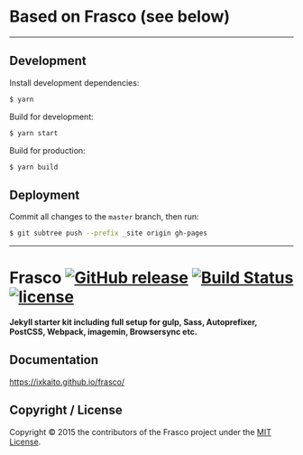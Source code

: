 # Based on Frasco (see below)
---

## Development
Install development dependencies:
```bash
$ yarn
```

Build for development:
```bash
$ yarn start
```

Build for production:
```bash
$ yarn build
```

## Deployment
Commit all changes to the `master` branch, then run:
```bash
$ git subtree push --prefix _site origin gh-pages
```

---

# Frasco [![GitHub release](https://img.shields.io/github/release/ixkaito/frasco.svg)](https://github.com/ixkaito/frasco/releases) [![Build Status](https://travis-ci.org/ixkaito/frasco.svg?branch=master)](https://travis-ci.org/ixkaito/frasco) [![license](https://img.shields.io/github/license/ixkaito/frasco.svg?maxAge=2592000)](https://github.com/ixkaito/frasco/blob/master/LICENSE)

__Jekyll starter kit including full setup for gulp, Sass, Autoprefixer, PostCSS, Webpack, imagemin, Browsersync etc.__

## Documentation

https://ixkaito.github.io/frasco/

## Copyright / License

Copyright © 2015 the contributors of the Frasco project under the [MIT License](https://github.com/ixkaito/frasco/blob/master/LICENSE).

